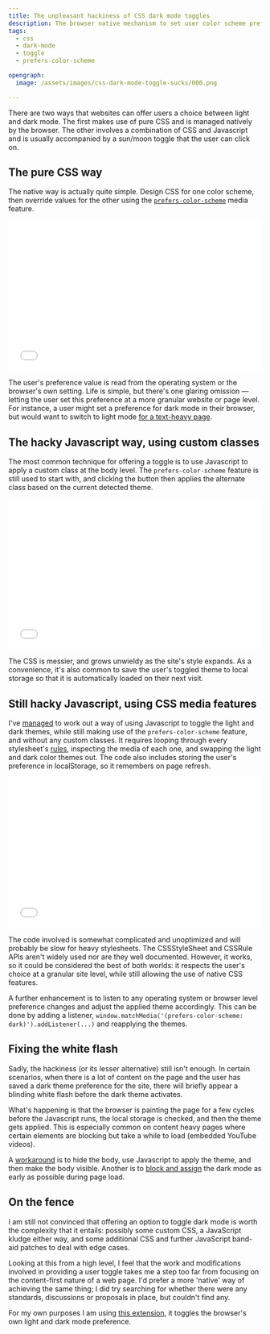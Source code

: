 ```yaml
---
title: The unpleasant hackiness of CSS dark mode toggles
description: The browser native mechanism to set user color scheme preference is at odds with user preference toggles.
tags:
  - css
  - dark-mode
  - toggle
  - prefers-color-scheme

opengraph:
  image: /assets/images/css-dark-mode-toggle-sucks/000.png

---
```


There are two ways that websites can offer users a choice between light and dark mode. The first makes use of pure CSS and is managed natively by the browser. The other involves a combination of CSS and Javascript and is usually accompanied by a sun/moon toggle that the user can click on. 

## The pure CSS way

The native way is actually quite simple. Design CSS for one color scheme, then override values for the other using the [`prefers-color-scheme`](https://developer.mozilla.org/en-US/docs/Web/CSS/@media/prefers-color-scheme) media feature. 



<iframe width="100%" height="300" src="//jsfiddle.net/35e0a97a/9rmvu68e/2/embedded/result,css,html/dark/" allowfullscreen="allowfullscreen" allowpaymentrequest frameborder="0"></iframe>


The user's preference value is read from the operating system or the browser's own setting. Life is simple, but there's one glaring omission — letting the user set this preference at a more granular website or page level. For instance, a user might set a preference for dark mode in their browser, but would want to switch to light mode [for a text-heavy page](https://graphicdesign.stackexchange.com/questions/15142/which-is-easier-on-the-eyes-dark-on-light-or-light-on-dark).  


## The hacky Javascript way, using custom classes

The most common technique for offering a toggle is to use Javascript to apply a custom class at the body level. The `prefers-color-scheme` feature is still used to start with, and clicking the button then applies the alternate class based on the current detected theme. 

<iframe width="100%" height="300" src="//jsfiddle.net/35e0a97a/6g5dreyj/26/embedded/result,css,js,html/dark/" allowfullscreen="allowfullscreen" allowpaymentrequest frameborder="0"></iframe>

The CSS is messier, and grows unwieldy as the site's style expands. As a convenience, it's also common to save the user's toggled theme to local storage so that it is automatically loaded on their next visit. 

## Still hacky Javascript, using CSS media features

I've [managed](https://stackoverflow.com/a/75124760/974369) to work out a way of using Javascript to toggle the light and dark themes, while still making use of the `prefers-color-scheme` feature, and without any custom classes. It requires looping through every stylesheet's [rules](https://developer.mozilla.org/en-US/docs/Web/API/CSSStyleSheet/cssRules), inspecting the media of each one, and swapping the light and dark color themes out. The code also includes storing the user's preference in localStorage, so it remembers on page refresh. 

<iframe width="100%" height="300" src="//jsfiddle.net/35e0a97a/xmt1k659/78/embedded/result,js,html,css/dark/" allowfullscreen="allowfullscreen" allowpaymentrequest frameborder="0"></iframe>

The code involved is somewhat complicated and unoptimized and will probably be slow for heavy stylesheets. The CSSStyleSheet and CSSRule APIs aren't widely used nor are they well documented. However, it works, so it could be considered the best of both worlds: it respects the user's choice at a granular site level, while still allowing the use of native CSS features. 

A further enhancement is to listen to any operating system or browser level preference changes and adjust the applied theme accordingly. This can be done by adding a listener, `window.matchMedia('(prefers-color-scheme: dark)').addListener(...)` and reapplying the themes. 

## Fixing the white flash

Sadly, the hackiness (or its lesser alternative) still isn't enough. In certain scenarios, when there is a lot of content on the page and the user has saved a dark theme preference for the site, there will briefly appear a blinding white flash before the dark theme activates. 

What's happening is that the browser is painting the page for a few cycles before the Javascript runs, the local storage is checked, and then the theme gets applied. This is especially common on content heavy pages where certain elements are blocking but take a while to load (embedded YouTube videos). 

A [workaround](https://zwbetz.com/fix-the-white-flash-on-page-load-when-using-a-dark-theme-on-a-static-site/) is to hide the body, use Javascript to apply the theme, and then make the body visible. Another is to [block and assign](https://stackoverflow.com/questions/63033412/dark-mode-flickers-a-white-background-for-a-millisecond-on-reload) the dark mode as early as possible during page load. 

## On the fence

I am still not convinced that offering an option to toggle dark mode is worth the complexity that it entails: possibly some custom CSS, a JavaScript kludge either way, and some additional CSS and further JavaScript band-aid patches to deal with edge cases. 

Looking at this from a high level, I feel that the work and modifications involved in providing a user toggle takes me a step too far from focusing on the content-first nature of a web page. I'd prefer a more 'native' way of achieving the same thing; I did try searching for whether there were any standards, discussions or proposals in place, but couldn't find any. 

For my own purposes I am using [this extension](https://addons.mozilla.org/en-US/firefox/addon/toggle-dark-mode/), it toggles the browser's own light and dark mode preference. 
